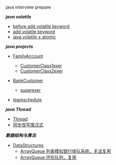 java interview prepare

***java volatile***
 + [before add volatile keyword](https://github.com/rileyshen/JAVAInterview/commit/02f00a235d25bf50944975e79078bc034a9666d6#diff-85a8c91591a2cb86e1034f8886ed4eca73addf1dfcd222c13a1ca24f1189a252)
 +  [add volatile keyword](https://github.com/rileyshen/JAVAInterview/blob/5af64bc79122fe0a2a818411209e96243bbae5e0/src/main/java/com/exa/study/thread/VolatileDemo.java)
 +  [java volatile ≠ atomic](https://github.com/rileyshen/JAVAInterview/blob/307784dc5c2671d1cefbd670ccd331d41f4b82b1/src/main/java/com/exa/study/thread/VolatileDemo.java)


***java projects***
+ [FamilyAccount](https://github.com/rileyshen/JAVAInterview/tree/main/project01)
    + [CustomerClass1exer](https://github.com/rileyshen/JAVAInterview/tree/main/project02)
    + [CustomerClass2exer](https://github.com/rileyshen/JAVAInterview/tree/main/project02.1)
+ [BankCustomer](https://github.com/rileyshen/JAVAInterview/tree/main/bankaccount)
    + [superexer](https://github.com/rileyshen/JAVAInterview/tree/main/super)
      
+ [teamschedule](https://github.com/rileyshen/JAVAInterview/tree/main/teamschedule)

***java Thread***
+ [Thread](https://github.com/rileyshen/JAVAInterview/tree/main/thread)
+ [同步改写饿汉式](https://github.com/rileyshen/JAVAInterview/tree/main/bank1)


***数据结构与算法***
+ [DataStructures](https://github.com/rileyshen/JAVAInterview/tree/main/DataStructures)
    + [ArrayQueue 列表模拟银行排队系统，无法复用]()
    + [ArrayQueue 环形队列，复用]()